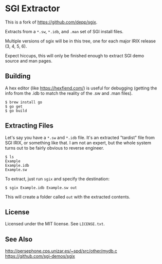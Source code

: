 # SGI Extractor

This is a fork of https://github.com/depp/sgix.

Extracts from a `*.sw`, `*.idb`, and `.man` set of SGI install files.

Multiple versions of sgix will be in this tree, one for each major IRIX release (3, 4, 5, 6).  

Expect hiccups, this will only be finished enough to extract SGI demo source and man pages.

## Building

A hex editor (like https://hexfiend.com/) is useful for debugging (getting the info from the .idb to match the reality of the .sw and .man files).

```
$ brew install go
$ go get
$ go build
```

## Extracting Files

Let's say you have a `*.sw` and `*.idb` file. It's an extracted "tardist" file from SGI IRIX, or something like that. I am not an expert, but the whole system turns out to be fairly obvious to reverse engineer.

```
$ ls
Example
Example.idb
Example.sw
```

To extract, just run `sgix` and specify the destination:

```
$ sgix Example.idb Example.sw out
```

This will create a folder called `out` with the extracted contents.

## License

Licensed under the MIT license. See `LICENSE.txt`.

## See Also

http://persephone.cps.unizar.es/~spd/src/other/mydb.c
https://github.com/sgi-demos/sgix
